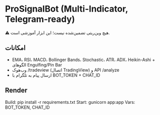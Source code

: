 
# ProSignalBot (Multi-Indicator, Telegram-ready)
⚠️ هیچ وین‌ریتی تضمین‌شده نیست؛ این ابزار آموزشی است.

## امکانات
- EMA، RSI، MACD، Bollinger Bands، Stochastic، ATR، ADX، Heikin-Ashi + الگوهای Engulfing/Pin Bar
- وب‌هوک /tradeview (اتصال TradingView) و API /analyze
- ارسال پیام به تلگرام با BOT_TOKEN + CHAT_ID

## Render
Build: pip install -r requirements.txt
Start: gunicorn app:app
Vars: BOT_TOKEN, CHAT_ID
